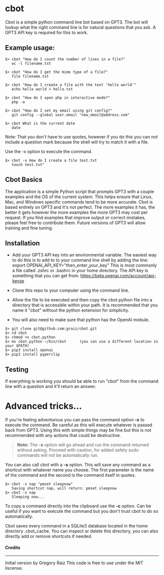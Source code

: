 # cbot
Cbot is a simple python command line bot based on GPT3. The bot will lookup what the right command line is for natural questions that you ask. A GPT3 API key is required for this to work. 

## Example usage:
```
$> cbot "How do I count the number of lines in a file?"
   wc -l filename.txt

$> cbot "How do I get the mime type of a file?"        
   file filename.txt

$> cbot "How do I create a file with the text 'hello world'"   
   echo hello world > hello.txt

$> cbot "How do I open php in interactive mode?" 
   php -a

$> cbot "How do I set my email using git config?"
   git config --global user.email "new_email@address.com"

$> cbot What is the current date
   date
```
Note: That you don't have to use quotes, however if you do
   this you can not include a question mark because the shell
   will try to match it with a file.

Use the -x option to execute the command.
```
$> cbot -x How do I create a file test.txt
   touch test.txt"

```

## Cbot Basics
The application is a simple Python script that prompts GPT3 with a couple examples and the OS of the current system. This helps ensure that Linux, Mac, and Windows specific commands tend to be more accurate.  Cbot is based entirely on GPT3 and it's not perfect. The more examples it has, the better it gets however the more examples the more GPT3 may cost per request. If you find examples that improve output or correct mistakes, please feel free to contribute them. Future versions of GPT3 will allow training and fine tuning. 

## Installation

- Add your GPT3 API key into an environmental variable. The easiest way to do this is to add to to your command line shell by adding the line:  export OPENAI_API_KEY="then_enter_your_key"
This is most commonly a file called .zshrc or .bashrc in your home directory.  The API key is something that you can get from: https://beta.openai.com/account/api-keyse

- Clone this repo to your computer using the command line.
- Allow the file to be executed and then copy the cbot.python file into a directory that is accessible within your path. It is recommended that you name it "cbot" without the python extension for simplicity. 
- You will also need to make sure that python has the OpenAI mobule.  
```
$> git clone git@github.com:graiz/cbot.git
$> cd cbot
$> chmod +x cbot.python
$> mv cbot.python ~/bin/cbot      (you can use a different location in your $PATH)
$> pip3 install openai
$> pip3 install pyperclip    
```
## Testing

If everything is working you should be able to run "cbot" from the command line with a question and it'll return an answer.

# Advanced tricks...

If you're feeling adventurous you can pass the command option **-x** to execute the command. Be careful as this will execute whatever is passed back from GPT3. Using this with simple things may be fine but this is not recommended with any actions that could be destructive.

> **Note:** The **-x** option will go ahead and run the command returned without asking.  Proceed with caution, for added safety sudo commands will not be automatically run.

You can also call cbot with a **-s** option. This will save any command as a shortcut with whatever name you choose. The first parameter is the name of the command and the second is the command itself in quotes. 
```
$> cbot -s nap "pmset sleepnow"
   Saving shortcut nap, will return: pmset sleepnow
$> cbot -x nap
   Sleeping now...
```

To copy a command directly into the clipboard use the **-c** option. Can be useful if you want to execute the command but you don't trust cbot to do so automatically. 


Cbot saves every command in a SQLite3 database located in the home directory .cbot_cache. You can inspect or delete this directory, you can also directly add or remove shortcuts if needed.

#### Credits
----
Initial version by Gregory Raiz
This code is free to use under the MIT liscense.
